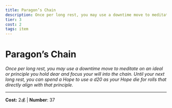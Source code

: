 ```yaml
---
title: Paragon’s Chain
description: Once per long rest, you may use a downtime move to meditate on an ideal or principle you hold dear and focus your will into the chain. Until your next long rest, you can spend a Hope to use a d20 as your Hope die for rolls that directly align with that principle.
tier: 3
cost: 2
tags: item
---
```

# Paragon’s Chain

_Once per long rest, you may use a downtime move to meditate on an ideal or principle you hold dear and focus your will into the chain. Until your next long rest, you can spend a Hope to use a d20 as your Hope die for rolls that directly align with that principle._

___
**Cost:** 2💰 | **Number**: 37
